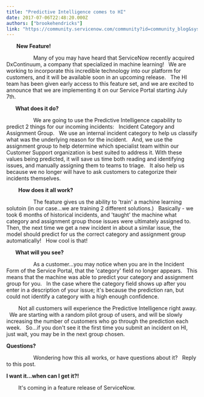 ```yaml
---
title: "Predictive Intelligence comes to HI"
date: 2017-07-06T22:48:20.000Z
authors: ["brookehendricks"]
link: "https://community.servicenow.com/community?id=community_blog&sys_id=fc2de2e5dbd0dbc01dcaf3231f9619dc"
---
```

<p><strong>         New Feature!</strong></p><p>                   Many of you may have heard that ServiceNow recently acquired DxContinuum, a company that specialized in machine learning!   We are working to incorporate this incredible technology into our platform for customers, and it will be available soon in an upcoming release.   The HI team has been given early access to this feature set, and we are excited to announce that we are implementing it on our Service Portal starting July 7th.</p><p>       <strong> What does it do?</strong></p><p>                   We are going to use the Predictive Intelligence capability to predict 2 things for our incoming incidents:   Incident Category and Assignment Group.   We use an internal incident category to help us classify what was the underlying reason for the incident.   And, we use the assignment group to help determine which specialist team within our Customer Support organization is best suited to address it. With these values being predicted, it will save us time both reading and identifying issues, and manually assigning them to teams to triage.   It also help us because we no longer will have to ask customers to categorize their incidents themselves.</p><p>         <strong>How does it all work?   </strong></p><p>                   The feature gives us the ability to 'train' a machine learning solutoin (in our case...we are training 2 different solutions.)   Basically - we took 6 months of historical incidents, and 'taught' the machine what category and assignment group those issues were ultimately assigned to.   Then, the next time we get a new incident in about a similar issue, the model should predict for us the correct category and assignment group automatically!   How cool is that!</p><p>       <strong>What will you see?   </strong></p><p>                   As a customer...you may notice when you are in the Incident Form of the Service Portal, that the 'category' field no longer appears.   This means that the machine was able to predict your category and assignment group for you.   In the case where the category field shows up after you enter in a description of your issue; it's because the prediction ran, but could not identify a category with a high enough confidence. </p><p>         Not all customers will experience the Predictive Intelligence right away.   We are starting with a random pilot group of users, and will be slowly increasing the number of customers who go through the prediction each week.   So...if you don't see it the first time you submit an incident on HI, just wait, you may be in the next group chosen.</p><p><strong>Questions?</strong></p><p>                   Wondering how this all works, or have questions about it?   Reply to this post.</p><p><strong>I want it...when can I get it?!</strong></p><p>         It's coming in a feature release of ServiceNow.   <span __jive_emoticon_name="happy" __jive_macro_name="emoticon" class="jive_emote jive_macro" data-renderedposition="473_324.59375_16_16" src="/8.0.4.21bdc7e/images/emoticons/happy.png"></span></p>